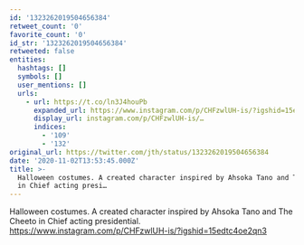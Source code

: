 ```yaml
---
id: '1323262019504656384'
retweet_count: '0'
favorite_count: '0'
id_str: '1323262019504656384'
retweeted: false
entities:
  hashtags: []
  symbols: []
  user_mentions: []
  urls:
    - url: https://t.co/ln3J4houPb
      expanded_url: https://www.instagram.com/p/CHFzwlUH-is/?igshid=15edtc4oe2qn3
      display_url: instagram.com/p/CHFzwlUH-is/…
      indices:
        - '109'
        - '132'
original_url: https://twitter.com/jth/status/1323262019504656384
date: '2020-11-02T13:53:45.000Z'
title: >-
  Halloween costumes. A created character inspired by Ahsoka Tano and The Cheeto
  in Chief acting presi…
---
```


Halloween costumes. A created character inspired by Ahsoka Tano and The Cheeto in Chief acting presidential. https://www.instagram.com/p/CHFzwlUH-is/?igshid=15edtc4oe2qn3